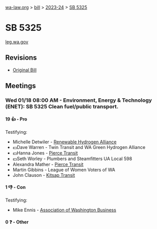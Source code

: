 [wa-law.org](/) > [bill](/bill/) > [2023-24](/bill/2023-24/) > [SB 5325](/bill/2023-24/sb/5325/)

# SB 5325
[leg.wa.gov](https://app.leg.wa.gov/billsummary?BillNumber=5325&Year=2023&Initiative=false)

## Revisions
* [Original Bill](1/)

## Meetings
### Wed 01/18 08:00 AM - Environment, Energy & Technology (ENET): SB 5325 Clean fuel/public transport.
#### 19 👍 - Pro
Testifying:
* Michelle Detwiler - [Renewable Hydrogen Alliance](/org/renewable_hydrogen_alliance/)
* 💵Dave Warren - Twin Transit and WA Green Hydrogen Alliance
* 💵Hanna Jones - [Pierce Transit](/org/pierce_transit/)
* 💵Seth Worley - Plumbers and Steamfitters UA Local 598
* Alexandra Mather - [Pierce Transit](/org/pierce_transit/)
* Martin Gibbins - League of Women Voters of WA
* John Clauson - [Kitsap Transit](/org/kitsap_transit/)

#### 1 👎 - Con
Testifying:
* Mike Ennis - [Association of Washington Business](/org/association_of_washington_business/)

#### 0 ❓ - Other
